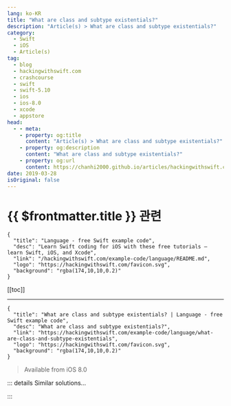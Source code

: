 ```yaml
---
lang: ko-KR
title: "What are class and subtype existentials?"
description: "Article(s) > What are class and subtype existentials?"
category:
  - Swift
  - iOS
  - Article(s)
tag: 
  - blog
  - hackingwithswift.com
  - crashcourse
  - swift
  - swift-5.10
  - ios
  - ios-8.0
  - xcode
  - appstore
head:
  - - meta:
    - property: og:title
      content: "Article(s) > What are class and subtype existentials?"
    - property: og:description
      content: "What are class and subtype existentials?"
    - property: og:url
      content: https://chanhi2000.github.io/articles/hackingwithswift.com/example-code/language/what-are-class-and-subtype-existentials.html
date: 2019-03-28
isOriginal: false
---
```


# {{ $frontmatter.title }} 관련

```component VPCard
{
  "title": "Language - free Swift example code",
  "desc": "Learn Swift coding for iOS with these free tutorials – learn Swift, iOS, and Xcode",
  "link": "/hackingwithswift.com/example-code/language/README.md",
  "logo": "https://hackingwithswift.com/favicon.svg",
  "background": "rgba(174,10,10,0.2)"
}
```

[[toc]]

---

```component VPCard
{
  "title": "What are class and subtype existentials? | Language - free Swift example code",
  "desc": "What are class and subtype existentials?",
  "link": "https://hackingwithswift.com/example-code/language/what-are-class-and-subtype-existentials",
  "logo": "https://hackingwithswift.com/favicon.svg",
  "background": "rgba(174,10,10,0.2)"
}
```

> Available from iOS 8.0

<!-- TODO: 작성 -->

<!-- 
You should already know that Swift lets you specify a concrete type as a function parameter, meaning that you can say “this parameter must be a string.” Swift also lets you specify protocols types for function parameters, meaning that you can say “this parameter must conform to `Codable`.” 

Those two are straightforward, but sometimes you need more power. Fortunately, Swift lets us represent existentials of classes and subtypes that conform to protocols, which is dramatic way of saying that you can now refer to types in a more complex way.

As an example, consider this class hierarchy:

```swift
class Animal { }

class Dog: Animal, Codable { }
class Cat: Animal, Codable { }
```

There’s a main `Animal` class, and two subclasses called `Dog` and `Cat`. Both of the subclasses also conform to `Codable`. Swift lets us combine both `Animal` (the class) and `Codable` (the protocol) to write functions that require a parameter to be both at the same time:

```swift
func encodeAnimal(with animal: Animal & Codable) {

}

let animal = Dog()
encodeAnimal(with: animal)
```

Without the `Codable` part that function would accept instances of the main `Animal` class even though it wouldn’t work inside, and without the `Animal` part that function would accept anything that’s `Codable` – only the combination of the two makes sense.

-->

::: details Similar solutions…

<!--
/quick-start/swiftui/all-swiftui-property-wrappers-explained-and-compared">All SwiftUI property wrappers explained and compared 
/quick-start/swiftui/swiftui-tips-and-tricks">SwiftUI tips and tricks 
/example-code/uikit/how-to-create-live-playgrounds-in-xcode">How to create live playgrounds in Xcode 
/example-code/games/how-to-create-a-random-terrain-tile-map-using-sktilemapnode-and-gkperlinnoisesource">How to create a random terrain tile map using SKTileMapNode and GKPerlinNoiseSource 
/quick-start/swiftui/how-to-use-instruments-to-profile-your-swiftui-code-and-identify-slow-layouts">How to use Instruments to profile your SwiftUI code and identify slow layouts</a>
-->

:::

